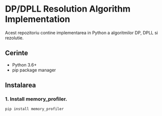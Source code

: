 # DP/DPLL Resolution Algorithm Implementation

Acest repozitoriu contine implementarea in Python a algoritmilor DP, DPLL si rezolutie.

## Cerinte

- Python 3.6+
- pip package manager

## Instalarea

### 1. Install memory_profiler.

```bash
pip install memory_profiler
